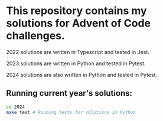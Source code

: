 # This repository contains my solutions for Advent of Code challenges. 
2022 solutions are written in Typescript and tested in Jest.

2023 solutions are written in Python and tested in Pytest.

2024 solutions are also written in Python and tested in Pytest.

## Running current year's solutions:

```bash
cd 2024
make test # Running tests for solutions in Python 
```